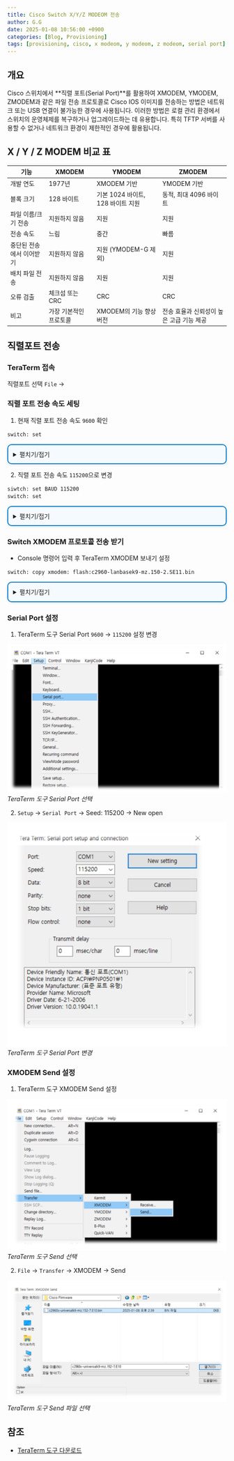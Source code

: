 ```yaml
---
title: Cisco Switch X/Y/Z MODEOM 전송
author: G.G
date: 2025-01-08 10:56:00 +0900
categories: [Blog, Provisioning]
tags: [provisioning, cisco, x modeom, y modeom, z modeom, serial port]
---
```


## 개요
Cisco 스위치에서 **직렬 포트(Serial Port)**를 활용하여 XMODEM, YMODEM, ZMODEM과 같은 파일 전송 프로토콜로 Cisco IOS 이미지를 전송하는 방법은 네트워크 또는 USB 연결이 불가능한 경우에 사용됩니다. 이러한 방법은 로컬 관리 환경에서 스위치의 운영체제를 복구하거나 업그레이드하는 데 유용합니다. 특히 TFTP 서버를 사용할 수 없거나 네트워크 환경이 제한적인 경우에 활용됩니다.

## X / Y / Z MODEM 비교 표

| 기능                | XMODEM                        | YMODEM                             | ZMODEM                            |
|-------------------|-------------------------------|------------------------------------|-----------------------------------|
| 개발 연도            | 1977년                         | XMODEM 기반                         | YMODEM 기반                       |
| 블록 크기            | 128 바이트                     | 기본 1024 바이트, 128 바이트 지원      | 동적, 최대 4096 바이트              |
| 파일 이름/크기 전송  | 지원하지 않음                    | 지원                                | 지원                               |
| 전송 속도            | 느림                           | 중간                               | 빠름                               |
| 중단된 전송에서 이어받기 | 지원하지 않음                    | 지원 (YMODEM-G 제외)                | 지원                               |
| 배치 파일 전송       | 지원하지 않음                    | 지원                                | 지원                               |
| 오류 검출            | 체크섬 또는 CRC                  | CRC                                 | CRC                                |
| 비고                | 가장 기본적인 프로토콜            | XMODEM의 기능 향상 버전               | 전송 효율과 신뢰성이 높은 고급 기능 제공 |

## 직렬포트 전송

### TeraTerm 접속
직렬포트 선택 `File` → 

### 직렬 포트 전송 속도 세팅
1. 현재 직렬 포트 전송 속도 `9600` 확인

```bash
switch: set
```

<details markdown="block" style="margin: 1em 0; padding: 0.8em; border: 2px solid #007acc; border-radius: 10px; background-color: #f5faff; box-shadow: 0 2px 5px rgba(0, 0, 0, 0.1);">
  <summary>
    펼치기/접기
  </summary>
  
```bash
BAUD=9600
BOOT=flash:c2960-lanbasek9-mz.150-2.SE11.bin
CLEI_CODE_NUMBER=COM4A10BRB
MAC_ADDR=00:1C:F9:52:FD:00
MODEL_NUM=WS-C2960G-48TC-L
MODEL_REVISION_NUM=C0
MOTHERBOARD_ASSEMBLY_NUM=73-10300-07
MOTHERBOARD_REVISION_NUM=A0
MOTHERBOARD_SERIAL_NUM=FOC11292QVH
POWER_SUPPLY_PART_NUM=341-0098-02
POWER_SUPPLY_SERIAL_NUM=AZS112910S3
SDM_TEMPLATE_ID=0
SWITCH_PRIORITY=1
SYSTEM_SERIAL_NUM=FOC1129ZAJD
TAN_NUM=800-27071-02
TAN_REVISION_NUMBER=A0
VERSION_ID=V02
```

</details>

2. 직렬 포트 전송 속도 `115200`으로 변경

```bash
siwtch: set BAUD 115200
switch: set
```

<details markdown="block" style="margin: 1em 0; padding: 0.8em; border: 2px solid #007acc; border-radius: 10px; background-color: #f5faff; box-shadow: 0 2px 5px rgba(0, 0, 0, 0.1);">
  <summary>
    펼치기/접기
  </summary>
  
```bash
BAUD=115200
BOOT=flash:c2960-lanbasek9-mz.150-2.SE11.bin
CLEI_CODE_NUMBER=COM4A10BRB
MAC_ADDR=00:1C:F9:52:FD:00
MODEL_NUM=WS-C2960G-48TC-L
MODEL_REVISION_NUM=C0
MOTHERBOARD_ASSEMBLY_NUM=73-10300-07
MOTHERBOARD_REVISION_NUM=A0
MOTHERBOARD_SERIAL_NUM=FOC11292QVH
POWER_SUPPLY_PART_NUM=341-0098-02
POWER_SUPPLY_SERIAL_NUM=AZS112910S3
SDM_TEMPLATE_ID=0
SWITCH_PRIORITY=1
SYSTEM_SERIAL_NUM=FOC1129ZAJD
TAN_NUM=800-27071-02
TAN_REVISION_NUMBER=A0
VERSION_ID=V02
```

</details>

### Switch XMODEM 프로토콜 전송 받기

- Console 명령어 입력 후 TeraTerm XMODEM 보내기 설정

```bash
switch: copy xmodem: flash:c2960-lanbasek9-mz.150-2.SE11.bin
```

<details markdown="block" style="margin: 1em 0; padding: 0.8em; border: 2px solid #007acc; border-radius: 10px; background-color: #f5faff; box-shadow: 0 2px 5px rgba(0, 0, 0, 0.1);">
  <summary>
    펼치기/접기
  </summary>
  
```bash
Begin the Xmodem or Xmodem-1K transfer now...
C.........................................................................................................................................................................................................................................................................................................................................................................................................................................................................................................................................................................................................................................................................................................................................................................................................................................................................................................................................................................................................................................................................................................................................................................................................................................................................................................................................................................................................................................................................................................................................................................................................................................................................................................................................................................................................................................................................................................................................................................................................................................................................................................................................................................................................................................................................................................................................................................................................................................................................................................................................................................................................................................................................................................................................................................................................................................................................................................................................................................................................
File "xmodem:" successfully copied to "flash:c2960-lanbasek9-mz.150-2.SE11.bin"
```

</details>

### Serial Port 설정
1. TeraTerm 도구 Serial Port `9600` → `115200` 설정 변경

![TeraTerm_1](/assets/img/2025-01-08/TeraTerm_1.png)
_TeraTerm 도구 Serial Port 선택_

2. `Setup` → `Serial Port` → Seed: 115200 → New open 

![TeraTerm_2](/assets/img/2025-01-08/TeraTerm_2.png)
_TeraTerm 도구 Serial Port 변경_

### XMODEM Send 설정
1. TeraTerm 도구 XMODEM Send 설정

![TeraTerm_3](/assets/img/2025-01-08/TeraTerm_3.png)
_TeraTerm 도구 Send 선택_
  
2. `File` → `Transfer` → XMODEM → Send

![TeraTerm_4](/assets/img/2025-01-08/TeraTerm_4.png)
_TeraTerm 도구 Send 파일 선택_

## 참조
- [TeraTerm 도구 다운로드](https://github.com/TeraTermProject/teraterm/releases)
